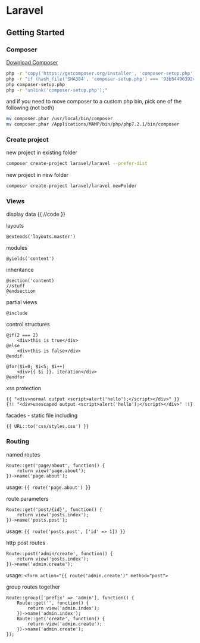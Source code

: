 # Laravel

## Getting Started

### Composer
[Download Composer](https://getcomposer.org/download/)
```bash
php -r "copy('https://getcomposer.org/installer', 'composer-setup.php');"
php -r "if (hash_file('SHA384', 'composer-setup.php') === '93b54496392c062774670ac18b134c3b3a95e5a5e5c8f1a9f115f203b75bf9a129d5daa8ba6a13e2cc8a1da0806388a8') { echo 'Installer verified'; } else { echo 'Installer corrupt'; unlink('composer-setup.php'); } echo PHP_EOL;"
php composer-setup.php
php -r "unlink('composer-setup.php');"
```
and if you need to move composer to a custom php bin, pick one of the following (not both)
```bash
mv composer.phar /usr/local/bin/composer
mv composer.phar /Applications/MAMP/bin/php/php7.2.1/bin/composer
```

### Create project
new project in existing folder
```bash
composer create-project laravel/laravel --prefer-dist 
```
new project in new folder
```bash
composer create-project laravel/laravel newFolder
```

### Views
display data
{{ //code }}

layouts
```laravel
@extends('layouts.master')
```
modules
```laravel
@yields('content')
```
inheritance
```laravel
@section('content)
//stuff
@endsection
```
partial views
```laravel
@include
```
control structures
```laravel
@if(2 === 2)
    <div>this is true</div>
@else
    <div>this is false</div>
@endif

@for($i=0; $i<5; $i++)
    <div>{{ $i }}. iteration</div>
@endfor
```
xss protection
```laravel
{{ "<div>normal output <script>alert('hello');</script></div>" }}
{!! "<div>unescaped output <script>alert('hello');</script></div>" !!}

```
facades - static file including
```laravel
{{ URL::to('css/styles.css') }}
```

### Routing
named routes
```laravel
Route::get('page/about', function() {
	return view('page.about');
})->name('page.about');
```
usage: `{{ route('page.about') }}`

route parameters
```laravel
Route::get('post/{id}', function() {
	return view('posts.index');
})->name('posts.post');
```
usage: `{{ route('posts.post', ['id' => 1]) }}`

http post routes
```laravel
Route::post('admin/create', function() {
	return view('posts.index');
})->name('admin.create');
```
usage: `<form action="{{ route('admin.create')" method="post">`

group routes together
```laravel
Route::group(['prefix' => 'admin'], function() {
    Route::get('', function() {
        return view('admin.index');
    })->name('admin.index');
    Route::get('create', function() {
        return view('admin.create');
    })->name('admin.create');
});
```


